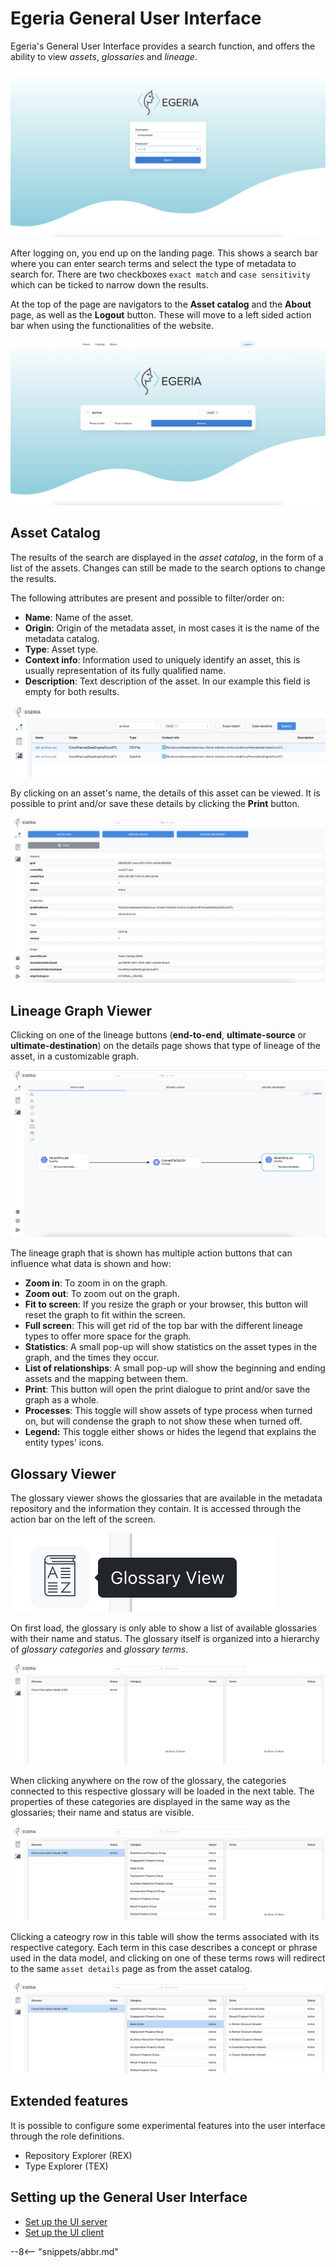 <!-- SPDX-License-Identifier: CC-BY-4.0 -->
<!-- Copyright Contributors to the Egeria project. -->

# Egeria General User Interface

Egeria's General User Interface provides a search function, and offers the ability to view *assets*, *glossaries* and *lineage*.

![login](egeria-ui-login.png)

After logging on, you end up on the landing page. This shows a search bar where you can enter search terms and select the type of metadata to search for. There are two checkboxes `exact match` and  `case sensitivity` which can be ticked to narrow down the results.

At the top of the page are navigators to the **Asset catalog** and the **About** page, as well as the **Logout** button. These will move to a left sided action bar when using the functionalities of the website.

![search](egeria-ui-asset-search.png)

## Asset Catalog

The results of the search are displayed in the *asset catalog*, in the form of a list of the assets. Changes can still be made to the search options to change the results.

The following attributes are present and possible to filter/order on:

- **Name**: Name of the asset.
- **Origin**: Origin of the metadata asset, in most cases it is the name of the metadata catalog.
- **Type**: Asset type.
- **Context info**: Information used to uniquely identify an asset, this is usually representation of its fully qualified name.
- **Description**: Text description of the asset. In our example this field is empty for both results.

![search results](egeria-ui-asset-list.png)

By clicking on an asset's name, the details of this asset can be viewed. It is possible to print and/or save these details by clicking the **Print** button.

![asset list](egeria-ui-asset-details.png)

## Lineage Graph Viewer

Clicking on one of the lineage buttons (**end-to-end**, **ultimate-source** or **ultimate-destination**) on the details page shows that type of lineage of the asset, in a customizable graph.

![asset list](egeria-ui-lineage-graph.png)

The lineage graph that is shown has multiple action buttons that can influence what data is shown and how:

- **Zoom in**: To zoom in on the graph.
- **Zoom out**: To zoom out on the graph.
- **Fit to screen**: If you resize the graph or your browser, this button will reset the graph to fit within the screen.
- **Full screen**: This will get rid of the top bar with the different lineage types to offer more space for the graph.
- **Statistics**: A small pop-up will show statistics on the asset types in the graph, and the times they occur.
- **List of relationships**: A small pop-up will show the beginning and ending assets and the mapping between them.
- **Print**: This button will open the print dialogue to print and/or save the graph as a whole.
- **Processes**: This toggle will show assets of type process when turned on, but will condense the graph to not show these when turned off.
- **Legend:** This toggle either shows or hides the legend that explains the entity types' icons.

## Glossary Viewer

The glossary viewer shows the glossaries that are available in the metadata repository and the information they contain. It is accessed through the action bar on the left of the screen.

![glossary](egeria-ui-glossary-icon.png)

On first load, the glossary is only able to show a list of available glossaries with their name and status. The glossary itself is organized into a hierarchy of *glossary categories* and *glossary terms*.

![glossary](egeria-ui-glossary.png)

When clicking anywhere on the row of the glossary, the categories connected to this respective glossary will be loaded in the next table.
The properties of these categories are displayed in the same way as the glossaries; their name and status are visible.

![category](egeria-ui-glossary-categories.png)

Clicking a cateogry row in this table will show the terms associated with its respective category. Each term in this case describes a concept or phrase used in the data model, and clicking on one of these terms rows will redirect to the same `asset details` page as from the asset catalog.

![terms](egeria-ui-glossary-terms.png)

## Extended features

It is possible to configure some experimental features into the user interface through the role definitions.

- Repository Explorer (REX)
- Type Explorer (TEX)

## Setting up the General User Interface

* [Set up the UI server](https://github.com/odpi/egeria/tree/main/open-metadata-implementation/user-interfaces/ui-chassis)
* [Set up the UI client](https://github.com/odpi/egeria-ui)


--8<-- "snippets/abbr.md"
